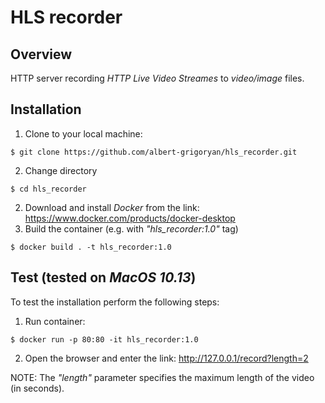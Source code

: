 # HLS recorder

## Overview

HTTP server recording _HTTP Live Video Streames_ to _video/image_ files.

## Installation
1. Clone to your local machine:
~~~
$ git clone https://github.com/albert-grigoryan/hls_recorder.git
~~~
2. Change directory
~~~
$ cd hls_recorder
~~~
2. Download and install _Docker_ from the link: https://www.docker.com/products/docker-desktop
3. Build the container (e.g. with _"hls_recorder:1.0"_ tag)
~~~
$ docker build . -t hls_recorder:1.0
~~~

## Test (tested on _MacOS 10.13_)
To test the installation perform the following steps:
1. Run container:
~~~
$ docker run -p 80:80 -it hls_recorder:1.0
~~~
2. Open the browser and enter the link: http://127.0.0.1/record?length=2

NOTE: The _"length"_ parameter specifies the maximum length of the video (in seconds).

